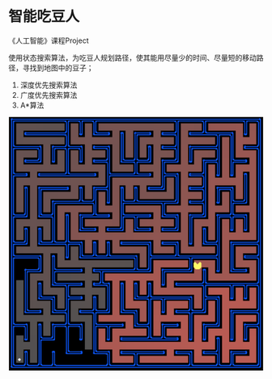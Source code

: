 # 智能吃豆人

《人工智能》课程Project

使用状态搜索算法，为吃豆人规划路径，使其能用尽量少的时间、尽量短的移动路径，寻找到地图中的豆子；

1. 深度优先搜索算法
2. 广度优先搜索算法
3. A*算法

![1536120549685](assets/1536120549685.png)